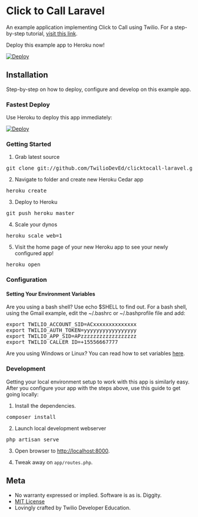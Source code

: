 # Click to Call Laravel

An example application implementing Click to Call using Twilio.  For a
step-by-step tutorial, [visit this link](https://twilio.com/docs/howto/click-to-call).

Deploy this example app to Heroku now!

[![Deploy](https://www.herokucdn.com/deploy/button.png)](https://heroku.com/deploy?template=https://github.com/TwilioDevEd/clicktocall-laravel)

## Installation

Step-by-step on how to deploy, configure and develop on this example app.

### Fastest Deploy

Use Heroku to deploy this app immediately:

[![Deploy](https://www.herokucdn.com/deploy/button.png)](https://heroku.com/deploy?template=https://github.com/TwilioDevEd/clicktocall-laravel)

### Getting Started 

1) Grab latest source
<pre>
git clone git://github.com/TwilioDevEd/clicktocall-laravel.git 
</pre>

2) Navigate to folder and create new Heroku Cedar app
<pre>
heroku create
</pre>

3) Deploy to Heroku
<pre>
git push heroku master
</pre>

4) Scale your dynos
<pre>
heroku scale web=1
</pre>

5) Visit the home page of your new Heroku app to see your newly configured app!
<pre>
heroku open
</pre>


### Configuration

#### Setting Your Environment Variables

Are you using a bash shell? Use echo $SHELL to find out. For a bash shell, using the Gmail example, edit the ~/.bashrc or ~/.bashprofile file and add:
<pre>
export TWILIO_ACCOUNT_SID=ACxxxxxxxxxxxxxx
export TWILIO_AUTH_TOKEN=yyyyyyyyyyyyyyyyy
export TWILIO_APP_SID=APzzzzzzzzzzzzzzzzzz
export TWILIO_CALLER_ID=+15556667777
</pre>

Are you using Windows or Linux? You can read how to set variables [here](https://www.java.com/en/download/help/path.xml).

### Development

Getting your local environment setup to work with this app is similarly
easy.  After you configure your app with the steps above, use this guide to
get going locally:

1) Install the dependencies.
<pre>
composer install
</pre>

2) Launch local development webserver
<pre>
php artisan serve
</pre>

3) Open browser to [http://localhost:8000](http://localhost:8000).

4) Tweak away on `app/routes.php`.

## Meta 

* No warranty expressed or implied.  Software is as is. Diggity.
* [MIT License](http://www.opensource.org/licenses/mit-license.html)
* Lovingly crafted by Twilio Developer Education.
